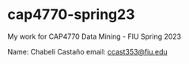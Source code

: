 # cap4770-spring23
My work for CAP4770 Data Mining - FIU Spring 2023

Name: Chabeli Castaño
email: ccast353@fiu.edu
